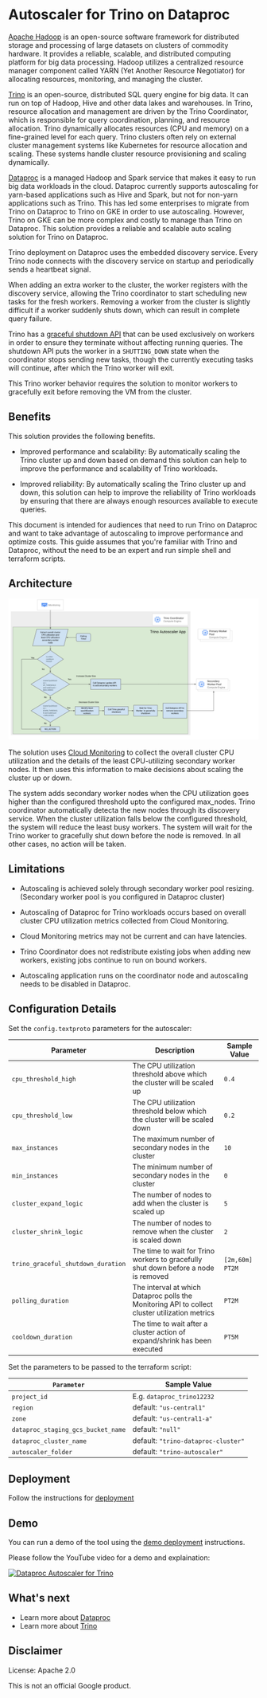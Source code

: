 # Autoscaler for Trino on Dataproc

[Apache Hadoop](https://hadoop.apache.org/) is an open-source software framework
for distributed storage and processing of large datasets on clusters of
commodity hardware. It provides a reliable, scalable, and distributed computing
platform for big data processing. Hadoop utilizes a centralized resource manager
component called YARN (Yet Another Resource Negotiator) for allocating
resources, monitoring, and managing the cluster.

[Trino](https://trino.io/) is an open-source, distributed SQL query engine for
big data. It can run on top of Hadoop, Hive and other data lakes and warehouses.
In Trino, resource allocation and management are driven by the Trino
Coordinator, which is responsible for query coordination, planning, and resource
allocation. Trino dynamically allocates resources (CPU and memory) on a
fine-grained level for each query. Trino clusters often rely on external cluster
management systems like Kubernetes for resource allocation and scaling. These
systems handle cluster resource provisioning and scaling dynamically.

[Dataproc](https://cloud.google.com/dataproc?hl=en) is a managed Hadoop and
Spark service that makes it easy to run big data workloads in the cloud.
Dataproc currently supports autoscaling for yarn-based applications such as Hive
and Spark, but not for non-yarn applications such as Trino. This has led some
enterprises to migrate from Trino on Dataproc to Trino on GKE in order to use
autoscaling. However, Trino on GKE can be more complex and costly to manage than
Trino on Dataproc. This solution provides a reliable and scalable auto scaling
solution for Trino on Dataproc.

Trino deployment on Dataproc uses the embedded discovery service. Every Trino
node connects with the discovery service on startup and periodically sends a
heartbeat signal.

When adding an extra worker to the cluster, the worker registers with the
discovery service, allowing the Trino coordinator to start scheduling new tasks
for the fresh workers. Removing a worker from the cluster is slightly difficult
if a worker suddenly shuts down, which can result in complete query failure.

Trino has a
[graceful shutdown API](https://trino.io/docs/current/admin/graceful-shutdown.html)
that can be used exclusively on workers in order to ensure they terminate
without affecting running queries. The shutdown API puts the worker in a
`SHUTTING_DOWN` state when the coordinator stops sending new tasks, though the
currently executing tasks will continue, after which the Trino worker will exit.

This Trino worker behavior requires the solution to monitor workers to
gracefully exit before removing the VM from the cluster.

## Benefits

This solution provides the following benefits.

-   Improved performance and scalability: By automatically scaling the Trino
    cluster up and down based on demand this solution can help to improve the
    performance and scalability of Trino workloads.

-   Improved reliability: By automatically scaling the Trino cluster up and
    down, this solution can help to improve the reliability of Trino workloads
    by ensuring that there are always enough resources available to execute
    queries.

This document is intended for audiences that need to run Trino on Dataproc and
want to take advantage of autoscaling to improve performance and optimize costs.
This guide assumes that you're familiar with Trino and Dataproc, without the
need to be an expert and run simple shell and terraform scripts.

## Architecture

![Architecture](Autoscaler.svg "Solution Architecture")

The solution uses [Cloud Monitoring](http://cloud.google.com/monitoring) to
collect the overall cluster CPU utilization and the details of the least
CPU-utilizing secondary worker nodes. It then uses this information to make
decisions about scaling the cluster up or down.

The system adds secondary worker nodes when the CPU utilization goes higher than
the configured threshold upto the configured max_nodes. Trino coordinator
automatically detecta the new nodes through its discovery service. When the
cluster utilization falls below the configured threshold, the system will reduce
the least busy workers. The system will wait for the Trino worker to gracefully
shut down before the node is removed. In all other cases, no action will be
taken.

## Limitations

-   Autoscaling is achieved solely through secondary worker pool resizing. \
    (Secondary worker pool is you configured in Dataproc cluster)

-   Autoscaling of Dataproc for Trino workloads occurs based on overall cluster
    CPU utilization metrics collected from Cloud Monitoring.

-   Cloud Monitoring metrics may not be current and can have latencies.

-   Trino Coordinator does not redistribute existing jobs when adding new
    workers, existing jobs continue to run on bound workers.

-   Autoscaling application runs on the coordinator node and autoscaling needs
    to be disabled in Dataproc.

## Configuration Details

Set the `config.textproto` parameters for the autoscaler:

Parameter                          | Description                                                                                    | Sample Value
---------------------------------- | ---------------------------------------------------------------------------------------------- | ------------
`cpu_threshold_high`               | The CPU utilization threshold above which the cluster will be scaled up                        | `0.4`
`cpu_threshold_low`                | The CPU utilization threshold below which the cluster will be scaled down                      | `0.2`
`max_instances`                    | The maximum number of secondary nodes in the cluster                                           | `10`
`min_instances`                    | The minimum number of secondary nodes in the cluster                                           | `0`
`cluster_expand_logic`             | The number of nodes to add when the cluster is scaled up                                       | `5`
`cluster_shrink_logic`             | The number of nodes to remove when the cluster is scaled down                                  | `2`
`trino_graceful_shutdown_duration` | The time to wait for Trino workers to gracefully shut down before a node is removed            | `[2m,60m] PT2M`
`polling_duration`                 | The interval at which Dataproc polls the Monitoring API to collect cluster utilization metrics | `PT2M`
`cooldown_duration`                | The time to wait after a cluster action of expand/shrink has been executed                     | `PT5M`

Set the parameters to be passed to the terraform script:

`Parameter`                        | Sample Value
---------------------------------- | -----------------------------------
`project_id`                       | E.g. `dataproc_trino12232`
`region`                           | default: `"us-central1"`
`zone`                             | default: `"us-central1-a"`
`dataproc_staging_gcs_bucket_name` | default: `"null"`
`dataproc_cluster_name`            | default: `"trino-dataproc-cluster"`
`autoscaler_folder`                | default: `"trino-autoscaler"`

## Deployment

Follow the instructions for [deployment](deployment.md)

## Demo

You can run a demo of the tool using the [demo deployment](demo.md)
instructions.

Please follow the YouTube video for a demo and explaination:

<!-- markdownlint-disable-next-line MD013 -->
[![Dataproc Autoscaler for Trino](https://img.youtube.com/vi/MXzr7avTD5g/0.jpg)](https://www.youtube.com/watch?v=MXzr7avTD5g "Dataproc Autoscaler for Trino")

## What's next

-   Learn more about [Dataproc](https://cloud.google.com/dataproc)
-   Learn more about [Trino](https://trino.io)

## Disclaimer

License: Apache 2.0

This is not an official Google product.

